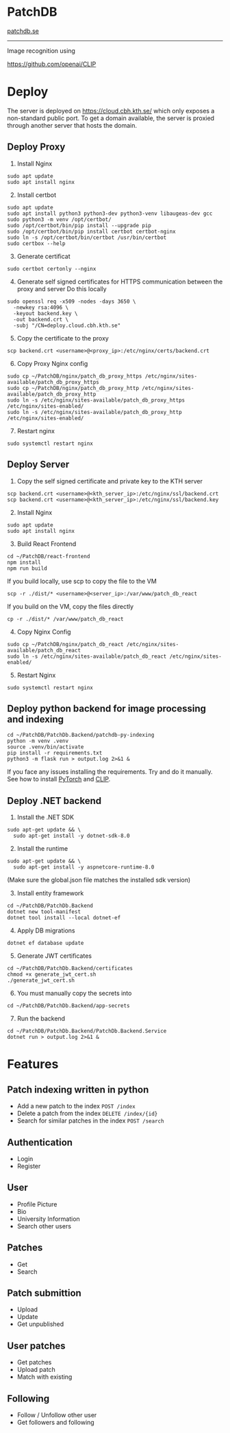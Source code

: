 # PatchDB

[patchdb.se](https://patchdb.se)

---

Image recognition using

https://github.com/openai/CLIP

# Deploy

The server is deployed on https://cloud.cbh.kth.se/ which only exposes a non-standard public port. To get a domain available, the server is proxied through another server that hosts the domain.

## Deploy Proxy

1. Install Nginx
```
sudo apt update
sudo apt install nginx
```

2. Install certbot
```
sudo apt update
sudo apt install python3 python3-dev python3-venv libaugeas-dev gcc
sudo python3 -m venv /opt/certbot/
sudo /opt/certbot/bin/pip install --upgrade pip
sudo /opt/certbot/bin/pip install certbot certbot-nginx
sudo ln -s /opt/certbot/bin/certbot /usr/bin/certbot
sudo certbox --help
```

3. Generate certificat
```
sudo certbot certonly --nginx
```

4. Generate self signed certificates for HTTPS communication between the proxy and server
Do this locally
```
sudo openssl req -x509 -nodes -days 3650 \
  -newkey rsa:4096 \
  -keyout backend.key \
  -out backend.crt \
  -subj "/CN=deploy.cloud.cbh.kth.se"
```
5. Copy the certificate to the proxy
```
scp backend.crt <username>@<proxy_ip>:/etc/nginx/certs/backend.crt
```

6. Copy Proxy Nginx config
```
sudo cp ~/PatchDB/nginx/patch_db_proxy_https /etc/nginx/sites-available/patch_db_proxy_https
sudo cp ~/PatchDB/nginx/patch_db_proxy_http /etc/nginx/sites-available/patch_db_proxy_http
sudo ln -s /etc/nginx/sites-available/patch_db_proxy_https /etc/nginx/sites-enabled/
sudo ln -s /etc/nginx/sites-available/patch_db_proxy_http /etc/nginx/sites-enabled/
```

7. Restart nginx
```
sudo systemctl restart nginx
```

## Deploy Server

1. Copy the self signed certificate and private key to the KTH server
```
scp backend.crt <username>@<kth_server_ip>:/etc/nginx/ssl/backend.crt
scp backend.crt <username>@<kth_server_ip>:/etc/nginx/ssl/backend.key
```

2. Install Nginx
```
sudo apt update
sudo apt install nginx
```

3. Build React Frontend
```
cd ~/PatchDB/react-frontend
npm install
npm run build
```
If you build locally, use scp to copy the file to the VM
```
scp -r ./dist/* <username>@<server_ip>:/var/www/patch_db_react
```
If you build on the VM, copy the files directly
```
cp -r ./dist/* /var/www/patch_db_react
```

4. Copy Nginx Config
```
sudo cp ~/PatchDB/nginx/patch_db_react /etc/nginx/sites-available/patch_db_react
sudo ln -s /etc/nginx/sites-available/patch_db_react /etc/nginx/sites-enabled/
```

5. Restart Nginx
```
sudo systemctl restart nginx
```

## Deploy python backend for image processing and indexing
```
cd ~/PatchDB/PatchDb.Backend/patchdb-py-indexing
python -m venv .venv
source .venv/bin/activate
pip install -r requirements.txt
python3 -m flask run > output.log 2>&1 &
```
If you face any issues installing the requirements. Try and do it manually. See how to install [PyTorch](https://pytorch.org/get-started/locally/) and [CLIP](https://github.com/openai/CLIP).

## Deploy .NET backend

1. Install the .NET SDK
```
sudo apt-get update && \
  sudo apt-get install -y dotnet-sdk-8.0
```

2. Install the runtime
```
sudo apt-get update && \
  sudo apt-get install -y aspnetcore-runtime-8.0
```
(Make sure the global.json file matches the installed sdk version)

3. Install entity framework
```
cd ~/PatchDB/PatchDb.Backend
dotnet new tool-manifest
dotnet tool install --local dotnet-ef
```

4. Apply DB migrations
```
dotnet ef database update
```

5. Generate JWT certificates
```
cd ~/PatchDB/PatchDb.Backend/certificates
chmod +x generate_jwt_cert.sh
./generate_jwt_cert.sh
```

6. You must manually copy the secrets into
```
cd ~/PatchDB/PatchDb.Backend/app-secrets
```

7. Run the backend
```
cd ~/PatchDB/PatchDb.Backend/PatchDb.Backend.Service
dotnet run > output.log 2>&1 &
```

# Features

## Patch indexing written in python
- Add a new patch to the index ``POST /index``
- Delete a patch from the index ``DELETE /index/{id}``
- Search for similar patches in the index ``POST /search``

## Authentication
- Login
- Register

## User
- Profile Picture
- Bio
- University Information
- Search other users

## Patches
- Get
- Search

## Patch submittion
- Upload
- Update
- Get unpublished

## User patches
- Get patches
- Upload patch
- Match with existing

## Following
- Follow / Unfollow other user
- Get followers and following